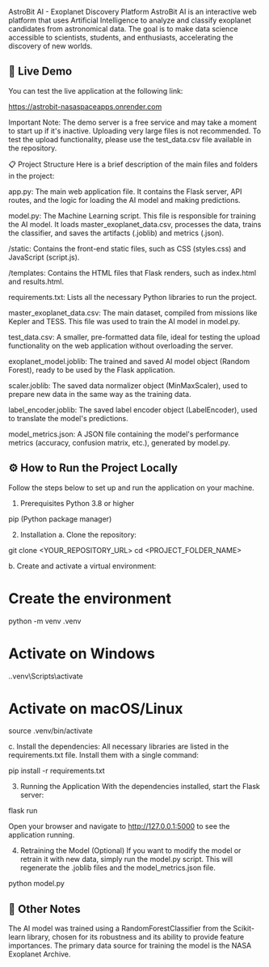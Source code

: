 AstroBit AI - Exoplanet Discovery Platform
AstroBit AI is an interactive web platform that uses Artificial Intelligence to analyze and classify exoplanet candidates from astronomical data. The goal is to make data science accessible to scientists, students, and enthusiasts, accelerating the discovery of new worlds.

## 🚀 Live Demo
You can test the live application at the following link:

https://astrobit-nasaspaceapps.onrender.com

Important Note: The demo server is a free service and may take a moment to start up if it's inactive. Uploading very large files is not recommended. To test the upload functionality, please use the test_data.csv file available in the repository.

📋 Project Structure
Here is a brief description of the main files and folders in the project:


app.py: The main web application file. It contains the Flask server, API routes, and the logic for loading the AI model and making predictions.

model.py: The Machine Learning script. This file is responsible for training the AI model. It loads master_exoplanet_data.csv, processes the data, trains the classifier, and saves the artifacts (.joblib) and metrics (.json).

/static: Contains the front-end static files, such as CSS (styles.css) and JavaScript (script.js).

/templates: Contains the HTML files that Flask renders, such as index.html and results.html.

requirements.txt: Lists all the necessary Python libraries to run the project.

master_exoplanet_data.csv: The main dataset, compiled from missions like Kepler and TESS. This file was used to train the AI model in model.py.

test_data.csv: A smaller, pre-formatted data file, ideal for testing the upload functionality on the web application without overloading the server.

exoplanet_model.joblib: The trained and saved AI model object (Random Forest), ready to be used by the Flask application.

scaler.joblib: The saved data normalizer object (MinMaxScaler), used to prepare new data in the same way as the training data.

label_encoder.joblib: The saved label encoder object (LabelEncoder), used to translate the model's predictions.

model_metrics.json: A JSON file containing the model's performance metrics (accuracy, confusion matrix, etc.), generated by model.py.

## ⚙️ How to Run the Project Locally
Follow the steps below to set up and run the application on your machine.

1. Prerequisites
Python 3.8 or higher

pip (Python package manager)

2. Installation
a. Clone the repository:

git clone <YOUR_REPOSITORY_URL>
cd <PROJECT_FOLDER_NAME>

b. Create and activate a virtual environment:

# Create the environment
python -m venv .venv

# Activate on Windows
.\.venv\Scripts\activate

# Activate on macOS/Linux
source .venv/bin/activate

c. Install the dependencies:
All necessary libraries are listed in the requirements.txt file. Install them with a single command:

pip install -r requirements.txt

3. Running the Application
With the dependencies installed, start the Flask server:

flask run

Open your browser and navigate to http://127.0.0.1:5000 to see the application running.

4. Retraining the Model (Optional)
If you want to modify the model or retrain it with new data, simply run the model.py script. This will regenerate the .joblib files and the model_metrics.json file.

python model.py

## 📝 Other Notes
The AI model was trained using a RandomForestClassifier from the Scikit-learn library, chosen for its robustness and its ability to provide feature importances.
The primary data source for training the model is the NASA Exoplanet Archive.
